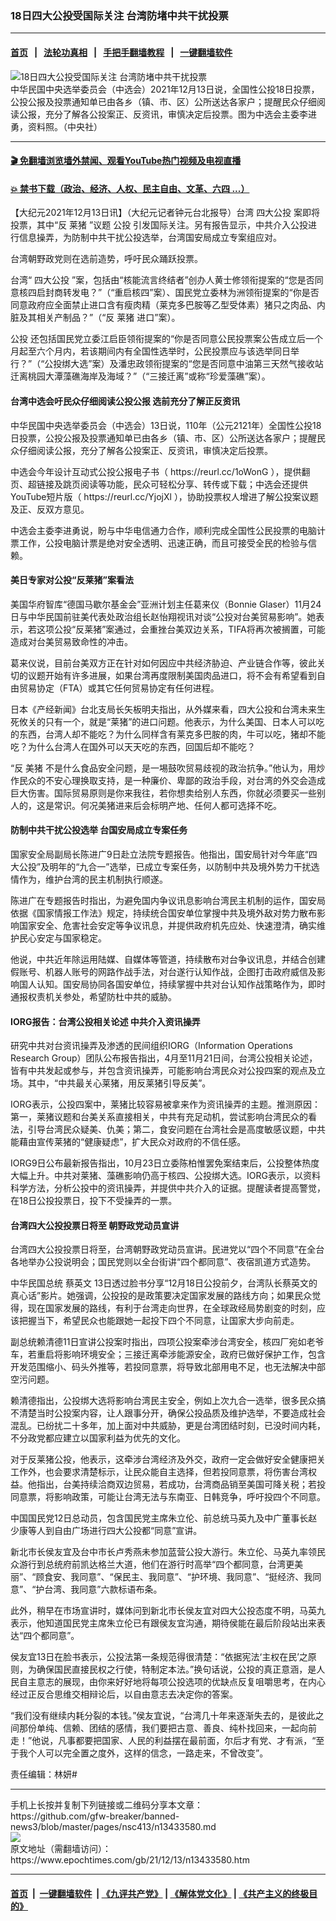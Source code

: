 ### 18日四大公投受国际关注 台湾防堵中共干扰投票
------------------------

#### [首页](https://github.com/gfw-breaker/banned-news3/blob/master/README.md) &nbsp;&nbsp;|&nbsp;&nbsp; [法轮功真相](https://github.com/begood0513/basic/blob/master/README.md)  &nbsp;&nbsp;|&nbsp;&nbsp; [手把手翻墙教程](https://github.com/gfw-breaker/guides/wiki)  &nbsp;&nbsp;|&nbsp;&nbsp; [一键翻墙软件](https://github.com/gfw-breaker/nogfw/blob/master/README.md)  



<div><img alt="18日四大公投受国际关注 台湾防堵中共干扰投票" class="attachment-djy_600_400 size-djy_600_400 wp-post-image" src="https://i.epochtimes.com/assets/uploads/2021/11/id13383795-528016-600x400.jpg"/>
<div class="caption">
 中华民国中央选举委员会（中选会）2021年12月13日说，全国性公投18日投票，公投公报及投票通知单已由各乡（镇、市、区）公所送达各家户；提醒民众仔细阅读公报，充分了解各公投案正、反资讯，审慎决定后投票。图为中选会主委李进勇，资料照。（中央社）
</div></div><hr/>

#### [ 🎬  免翻墙浏览墙外禁闻、观看YouTube热门视频及电视直播](https://github.com/gfw-breaker/HelloWorld)

#### [ 💥  禁书下载（政治、经济、人权、民主自由、文革、六四 ...）](https://github.com/gfw-breaker/books/blob/master/README.md)

<div><p>
 【大纪元2021年12月13日讯】（大纪元记者钟元台北报导）台湾
 <ok href="https://www.epochtimes.com/gb/tag/%E5%9B%9B%E5%A4%A7%E5%85%AC%E6%8A%95.html">
  四大公投
 </ok>
 案即将投票，其中“反
 <ok href="https://www.epochtimes.com/gb/tag/%E8%8E%B1%E7%8C%AA.html">
  莱猪
 </ok>
 ”议题
 <ok href="https://www.epochtimes.com/gb/tag/%E5%85%AC%E6%8A%95.html">
  公投
 </ok>
 引发国际关注。另有报告显示，中共介入公投进行信息操弄，为防制中共干扰公投选举，台湾国安局成立专案组应对。
</p>
<p>
 台湾朝野政党则在选前造势，呼吁民众踊跃投票。
</p>
<p>
 台湾“
 <ok href="https://www.epochtimes.com/gb/tag/%E5%9B%9B%E5%A4%A7%E5%85%AC%E6%8A%95.html">
  四大公投
 </ok>
 ”案，包括由“核能流言终结者”创办人黄士修领衔提案的“您是否同意核四启封商转发电？”（“重启核四”案）、国民党立委林为洲领衔提案的“你是否同意政府应全面禁止进口含有瘦肉精（莱克多巴胺等乙型受体素）猪只之肉品、内脏及其相关产制品？”（“反
 <ok href="https://www.epochtimes.com/gb/tag/%E8%8E%B1%E7%8C%AA.html">
  莱猪
 </ok>
 进口”案）。
</p>
<p>
 <ok href="https://www.epochtimes.com/gb/tag/%E5%85%AC%E6%8A%95.html">
  公投
 </ok>
 还包括国民党立委江启臣领衔提案的“你是否同意公民投票案公告成立后一个月起至六个月内，若该期间内有全国性选举时，公民投票应与该选举同日举行？”（“公投绑大选”案）及潘忠政领衔提案的“您是否同意中油第三天然气接收站迁离桃园大潭藻礁海岸及海域？”（“三接迁离”或称“珍爱藻礁”案）。
</p>
<h4>
 台湾中选会吁民众仔细阅读公投公报 选前充分了解正反资讯
</h4>
<p>
 中华民国中央选举委员会（中选会）13日说，110年（公元2121年）全国性公投18日投票，公投公报及投票通知单已由各乡（镇、市、区）公所送达各家户；提醒民众仔细阅读公报，充分了解各公投案正、反资讯，审慎决定后投票。
</p>
<p>
 中选会今年设计互动式公投公报电子书（
 <ok href="https://reurl.cc/1oWonG">
  https://reurl.cc/1oWonG
 </ok>
 ），提供翻页、超链接及跳页阅读等功能，民众可轻松分享、转传或下载；中选会还提供YouTube短片版（
 <ok href="https://reurl.cc/YjojXl">
  https://reurl.cc/YjojXl
 </ok>
 ），协助投票权人增进了解公投案议题及正、反双方意见。
</p>
<p>
 中选会主委李进勇说，盼与中华电信通力合作，顺利完成全国性公民投票的电脑计票工作，公投电脑计票是绝对安全透明、迅速正确，而且可接受全民的检验与信赖。
</p>
<h4>
 美日专家对公投“反莱猪”案看法
</h4>
<p>
 美国华府智库“德国马歇尔基金会”亚洲计划主任葛来仪（Bonnie Glaser）11月24日与中华民国前驻美代表处政治组长赵怡翔视讯对谈“公投对台美贸易影响”。她表示，若这项公投“反莱猪”案通过，会重挫台美双边关系，TIFA将再次被搁置，可能造成对台美贸易致命性的冲击。
</p>
<p>
 葛来仪说，目前台美双方正在针对如何因应中共经济胁迫、产业链合作等，彼此关切的议题开始有许多进展，如果台湾再度限制美国肉品进口，将不会有希望看到自由贸易协定（FTA）或其它任何贸易协定有任何进程。
</p>
<p>
 日本《产经新闻》台北支局长矢板明夫指出，从外媒来看，四大公投和台湾未来生死攸关的只有一个，就是“莱猪”的进口问题。他表示，为什么美国、日本人可以吃的东西，台湾人却不能吃？为什么同样含有莱克多巴胺的肉，牛可以吃，猪却不能吃？为什么台湾人在国外可以天天吃的东西，回国后却不能吃？
</p>
<p>
 “反
 <ok href="https://www.epochtimes.com/gb/tag/%E7%BE%8E%E7%8C%AA.html">
  美猪
 </ok>
 不是什么食品安全问题，是一埸鼓吹贸易歧视的政治抗争。”他认为，用炒作民众的不安心理换取支持，是一种廉价、卑鄙的政治手段，对台湾的外交会造成巨大伤害。国际贸易原则是你来我往，若你想卖给别人东西，你就必须要买一些别人的，这是常识。何况美猪进来后会标明产地、任何人都可选择不吃。
</p>
<h4>
 防制中共干扰公投选举 台国安局成立专案任务
</h4>
<p>
 国家安全局副局长陈进广9日赴立法院专题报告。他指出，国安局针对今年底“四大公投”及明年的“九合一”选举，已成立专案任务，以防制中共及境外势力干扰选情作为，维护台湾的民主机制执行顺遂。
</p>
<p>
 陈进广在专题报告时指出，为避免国内争议讯息影响台湾民主机制的运作，国安局依据《国家情报工作法》规定，持续统合国安单位掌搜中共及境外敌对势力散布影响国家安全、危害社会安定等争议讯息，并提供政府机先应处、快速澄清，确实维护民心安定与国家稳定。
</p>
<p>
 他说，中共近年除运用陆媒、自媒体等管道，持续散布对台争议讯息，并结合创建假账号、机器人账号的网路作战手法，对台遂行认知作战，企图打击政府威信及影响国人认知。国安局协同各国安单位，持续掌握中共对台认知作战策略作为，即时通报权责机关参处，希望防杜中共的威胁。
</p>
<h4>
 IORG报告：台湾公投相关论述 中共介入资讯操弄
</h4>
<p>
 研究中共对台资讯操弄及渗透的民间组织IORG（Information Operations Research Group）团队公布报告指出，4月至11月21日间，台湾公投相关论述，皆有中共发起或参与，并包含资讯操弄，可能影响台湾民众对公投四案的观点及立场。其中，“中共最关心莱猪，用反莱猪引导反美”。
</p>
<p>
 IORG表示，公投四案中，莱猪比较容易被拿来作为资讯操弄的主题。推测原因：第一，莱猪议题和台美关系直接相关，中共有充足动机，尝试影响台湾民众的看法，引导台湾民众疑美、仇美；第二，食安问题在台湾社会是高度敏感议题，中共能藉由宣传莱猪的“健康疑虑”，扩大民众对政府的不信任感。
</p>
<p>
 IORG9日公布最新报告指出，10月23日立委陈柏惟罢免案结束后，公投整体热度大幅上升。中共对莱猪、藻礁影响仍高于核四、公投绑大选。IORG表示，以资料科学方法，分析公投中的资讯操弄，并提供中共介入的证据。提醒读者提高警觉，在18日公投投票日，投下不受操弄的一票。
</p>
<h4>
 台湾四大公投投票日将至 朝野政党动员宣讲
</h4>
<p>
 台湾四大公投投票日将至，台湾朝野政党动员宣讲。民进党以“四个不同意”在全台各地举办公投说明会；国民党则以全台街讲“四个都同意”、夜宿凯道方式造势。
</p>
<p>
 中华民国总统
 <ok href="https://www.epochtimes.com/gb/tag/%E8%94%A1%E8%8B%B1%E6%96%87.html">
  蔡英文
 </ok>
 13日透过脸书分享“12月18日公投前夕，台湾队长蔡英文的真心话”影片。她强调，公投投的是政策要决定国家发展的路线方向；如果民众觉得，现在国家发展的路线，有利于台湾走向世界，在全球政经局势剧变的时刻，应该把握当下，希望民众也能跟她一起投下四个不同意，让国家大步向前走。
</p>
<p>
 副总统赖清德11日宣讲公投案时指出，四项公投案牵涉台湾安全，核四厂宛如老爷车，若重启将影响环境安全；三接迁离牵涉能源安全，政府已做好保护工作，包含开发范围缩小、码头外推等，若投同意票，将导致北部用电不足，也无法解决中部空污问题。
</p>
<p>
 赖清德指出，公投绑大选将影响台湾民主安全，例如上次九合一选举，很多民众搞不清楚当时公投案内容，让人跟事分开，确保公投品质及维护选举，不要造成社会混乱。已纷扰二十多年，加上面对中共威胁，更是台湾团结时刻，已没时间内耗，不分政党都应建立以国家利益为优先的文化。
</p>
<p>
 对于反莱猪公投，他表示，这牵涉台湾经济及外交，政府一定会做好安全健康把关工作外，也会要求清楚标示，让民众能自主选择，但若投同意票，将伤害台湾权益。他指出，台美持续洽商双边贸易，若成功，台湾商品销至美国可降关税；若投同意票，将影响政策，可能让台湾无法与东南亚、日韩竞争，呼吁投四个不同意。
</p>
<p>
 中国国民党12日总动员，包含国民党主席朱立伦、前总统马英九及中广董事长赵少康等人到自由广场进行四大公投都“同意”宣讲。
</p>
<p>
 新北市长侯友宜及台中市长卢秀燕未参加蓝营公投大游行。朱立伦、马英九率领民众游行到总统府前凯达格兰大道，他们在游行时高举“四个都同意，台湾更美丽”、“顾食安、我同意”、“保民主、我同意”、“护环境、我同意”、“挺经济、我同意”、“护台湾、我同意”六款标语布条。
</p>
<p>
 此外，稍早在市场宣讲时，媒体问到新北市长侯友宜对四大公投态度不明，马英九表示，他知道国民党主席朱立伦已有跟侯友宜沟通，期待侯能在最后阶段站出来表达“四个都同意”。
</p>
<p>
 侯友宜13日在脸书表示，公投法第一条规范得很清楚：“依据宪法‘主权在民’之原则，为确保国民直接民权之行使，特制定本法。”换句话说，公投的真正意涵，是人民自主意志的展现，由你来好好地将每项公投选项的优缺点反复咀嚼思考，在内心经过正反合思维交相辩论后，以自由意志去决定你的答案。
</p>
<p>
 “我们没有继续内耗分裂的本钱。”侯友宜说，“台湾几十年来逐渐失去的，是彼此之间那份单纯、信赖、团结的感情，我们要把古意、善良、纯朴找回来，一起向前走！”他说，凡事都要把国家、人民的利益摆在最前面，尔后才有党、才有派，“至于我个人可以完全置之度外，这样的信念，一路走来，不曾改变”。
</p>
<p>
 责任编辑：林妍#
</p>
</div>
<hr/>
手机上长按并复制下列链接或二维码分享本文章：<br/>
https://github.com/gfw-breaker/banned-news3/blob/master/pages/nsc413/n13433580.md <br/>
<a href='https://github.com/gfw-breaker/banned-news3/blob/master/pages/nsc413/n13433580.md'><img src='https://github.com/gfw-breaker/banned-news3/blob/master/pages/nsc413/n13433580.md.png'/></a> <br/>
原文地址（需翻墙访问）：https://www.epochtimes.com/gb/21/12/13/n13433580.htm


------------------------
#### [首页](https://github.com/gfw-breaker/banned-news3/blob/master/README.md) &nbsp;|&nbsp; [一键翻墙软件](https://github.com/gfw-breaker/nogfw/blob/master/README.md) &nbsp;| [《九评共产党》](https://github.com/gfw-breaker/9ping.md/blob/master/README.md#九评之一评共产党是什么) | [《解体党文化》](https://github.com/gfw-breaker/jtdwh.md/blob/master/README.md) | [《共产主义的终极目的》](https://github.com/gfw-breaker/gczydzjmd.md/blob/master/README.md)


<img src='http://gfw-breaker.win/banned-news3/pages/nsc413/n13433580.md' width='0px' height='0px'/>